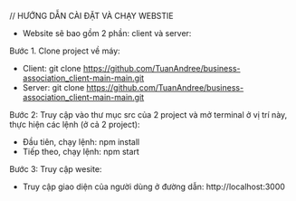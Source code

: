 // HƯỚNG DẪN CÀI ĐẶT VÀ CHẠY WEBSTIE

* Website sẽ bao gồm 2 phần: client và server:

Bước 1. Clone project về máy:
- Client: git clone https://github.com/TuanAndree/business-association_client-main-main.git
- Server: git clone https://github.com/TuanAndree/business-association_client-main-main.git

Bước 2: Truy cập vào thư mục src của 2 project và mở terminal ở vị trí này, thực hiện các lệnh (ở cả 2 project):
- Đầu tiên, chạy lệnh: npm install
- Tiếp theo, chạy lệnh: npm start


Bước 3: Truy cập wesite:
- Truy cập giao diện của người dùng ở đường dẫn: http://localhost:3000
